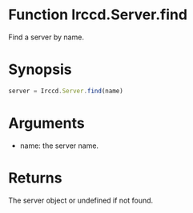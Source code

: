 # Function Irccd.Server.find

Find a server by name.

# Synopsis

```javascript
server = Irccd.Server.find(name)
```

# Arguments

- name: the server name.

# Returns

The server object or undefined if not found.
